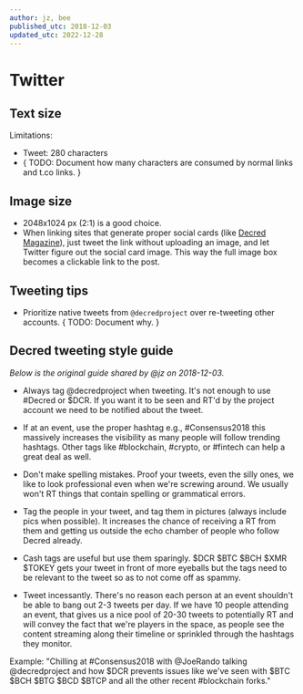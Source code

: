 ```yaml
---
author: jz, bee
published_utc: 2018-12-03
updated_utc: 2022-12-28
---
```


# Twitter

## Text size

Limitations:

- Tweet: 280 characters
- { TODO: Document how many characters are consumed by normal links and t.co links. }


## Image size

- 2048x1024 px (2:1) is a good choice.
- When linking sites that generate proper social cards (like [Decred Magazine](https://www.decredmagazine.com/)), just tweet the link without uploading an image, and let Twitter figure out the social card image. This way the full image box becomes a clickable link to the post.


## Tweeting tips

- Prioritize native tweets from `@decredproject` over re-tweeting other accounts. { TODO: Document why. }


## Decred tweeting style guide

_Below is the original guide shared by @jz on 2018-12-03._

* Always tag @decredproject when tweeting. It's not enough to use #Decred or $DCR. If you want it to be seen and RT'd by the project account we need to be notified about the tweet.

* If at an event, use the proper hashtag e.g., #Consensus2018 this massively increases the visibility as many people will follow trending hashtags. Other tags like #blockchain, #crypto, or #fintech can help a great deal as well.

* Don't make spelling mistakes. Proof your tweets, even the silly ones, we like to look professional even when we're screwing around. We usually won't RT things that contain spelling or grammatical errors.

* Tag the people in your tweet, and tag them in pictures (always include pics when possible). It increases the chance of receiving a RT from them and getting us outside the echo chamber of people who follow Decred already.

* Cash tags are useful but use them sparingly. $DCR $BTC $BCH $XMR $TOKEY gets your tweet in front of more eyeballs but the tags need to be relevant to the tweet so as to not come off as spammy.

* Tweet incessantly. There's no reason each person at an event shouldn't be able to bang out 2-3 tweets per day. If we have 10 people attending an event, that gives us a nice pool of 20-30 tweets to potentially RT and will convey the fact that we're players in the space, as people see the content streaming along their timeline or sprinkled through the hashtags they monitor.

Example: "Chilling at #Consensus2018 with @JoeRando talking @decredproject and how $DCR prevents issues like we've seen with $BTC $BCH $BTG $BCD $BTCP and all the other recent #blockchain forks."
